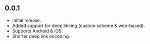 ## 0.0.1
- Initial release.
- Added support for deep linking (custom scheme & web-based).
- Supports Android & iOS.
- Shorter deep link encoding.

